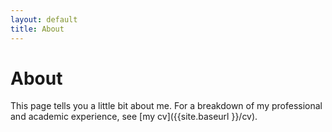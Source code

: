 ```yaml
---
layout: default
title: About
---
```

# About

This page tells you a little bit about me. For a breakdown of my professional and academic experience, see [my cv]({{site.baseurl }}/cv).